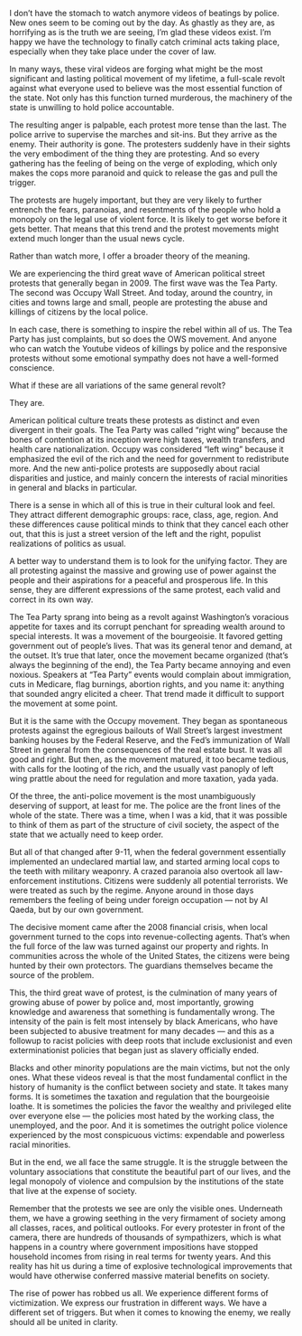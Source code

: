 I don’t have the stomach to watch anymore videos of beatings by police. New ones seem to be coming out by the day. As ghastly as they are, as horrifying as is the truth we are seeing, I’m glad these videos exist. I’m happy we have the technology to finally catch criminal acts taking place, especially when they take place under the cover of law.

In many ways, these viral videos are forging what might be the most significant and lasting political movement of my lifetime, a full-scale revolt against what everyone used to believe was the most essential function of the state. Not only has this function turned murderous, the machinery of the state is unwilling to hold police accountable.

The resulting anger is palpable, each protest more tense than the last. The police arrive to supervise the marches and sit-ins. But they arrive as the enemy. Their authority is gone. The protesters suddenly have in their sights the very embodiment of the thing they are protesting. And so every gathering has the feeling of being on the verge of exploding, which only makes the cops more paranoid and quick to release the gas and pull the trigger.

The protests are hugely important, but they are very likely to further entrench the fears, paranoias, and resentments of the people who hold a monopoly on the legal use of violent force. It is likely to get worse before it gets better. That means that this trend and the protest movements might extend much longer than the usual news cycle.

Rather than watch more, I offer a broader theory of the meaning.

We are experiencing the third great wave of American political street protests that generally began in 2009. The first wave was the Tea Party. The second was Occupy Wall Street. And today, around the country, in cities and towns large and small, people are protesting the abuse and killings of citizens by the local police. 

In each case, there is something to inspire the rebel within all of us. The Tea Party has just complaints, but so does the OWS movement. And anyone who can watch the Youtube videos of killings by police and the responsive protests without some emotional sympathy does not have a well-formed conscience.

What if these are all variations of the same general revolt? 

They are.

American political culture treats these protests as distinct and even divergent in their goals. The Tea Party was called “right wing” because the bones of contention at its inception were high taxes, wealth transfers, and health care nationalization. Occupy was considered “left wing” because it emphasized the evil of the rich and the need for government to redistribute more. And the new anti-police protests are supposedly about racial disparities and justice, and mainly concern the interests of racial minorities in general and blacks in particular.

There is a sense in which all of this is true in their cultural look and feel. They attract different demographic groups: race, class, age, region. And these differences cause political minds to think that they cancel each other out, that this is just a street version of the left and the right, populist realizations of politics as usual.

A better way to understand them is to look for the unifying factor. They are all protesting against the massive and growing use of power against the people and their aspirations for a peaceful and prosperous life. In this sense, they are different expressions of the same protest, each valid and correct in its own way.

The Tea Party sprang into being as a revolt against Washington’s voracious appetite for taxes and its corrupt penchant for spreading wealth around to special interests. It was a movement of the bourgeoisie. It favored getting government out of people’s lives. That was its general tenor and demand, at the outset.
It’s true that later, once the movement became organized (that’s always the beginning of the end), the Tea Party became annoying and even noxious. Speakers at “Tea Party” events would complain about immigration, cuts in Medicare, flag burnings, abortion rights, and you name it: anything that sounded angry elicited a cheer. That trend made it difficult to support the movement at some point.

But it is the same with the Occupy movement. They began as spontaneous protests against the egregious bailouts of Wall Street’s largest investment banking houses by the Federal Reserve, and the Fed’s immunization of Wall Street in general from the consequences of the real estate bust. It was all good and right. But then, as the movement matured, it too became tedious, with calls for the looting of the rich, and the usually vast panoply of left wing prattle about the need for regulation and more taxation, yada yada.

Of the three, the anti-police movement is the most unambiguously deserving of support, at least for me. The police are the front lines of the whole of the state. There was a time, when I was a kid, that it was possible to think of them as part of the structure of civil society, the aspect of the state that we actually need to keep order.

But all of that changed after 9-11, when the federal government essentially implemented an undeclared martial law, and started arming local cops to the teeth with military weaponry. A crazed paranoia also overtook all law-enforcement institutions. Citizens were suddenly all potential terrorists. We were treated as such by the regime. Anyone around in those days remembers the feeling of being under foreign occupation — not by Al Qaeda, but by our own government.

The decisive moment came after the 2008 financial crisis, when local government turned to the cops into revenue-collecting agents. That’s when the full force of the law was turned against our property and rights. In communities across the whole of the United States, the citizens were being hunted by their own protectors. The guardians themselves became the source of the problem.

This, the third great wave of protest, is the culmination of many years of growing abuse of power by police and, most importantly, growing knowledge and awareness that something is fundamentally wrong. The intensity of the pain is felt most intensely by black Americans, who have been subjected to abusive treatment for many decades — and this as a followup to racist policies with deep roots that include exclusionist and even exterminationist policies that began just as slavery officially ended.

Blacks and other minority populations are the main victims, but not the only ones. What these videos reveal is that the most fundamental conflict in the history of humanity is the conflict between society and state. It takes many forms. It is sometimes the taxation and regulation that the bourgeoisie loathe. It is sometimes the policies the favor the wealthy and privileged elite over everyone else — the policies most hated by the working class, the unemployed, and the poor. And it is sometimes the outright police violence experienced by the most conspicuous victims: expendable and powerless racial minorities.

But in the end, we all face the same struggle. It is the struggle between the voluntary associations that constitute the beautiful part of our lives, and the legal monopoly of violence and compulsion by the institutions of the state that live at the expense of society.

Remember that the protests we see are only the visible ones. Underneath them, we have a growing seething in the very firmament of society among all classes, races, and political outlooks. For every protester in front of the camera, there are hundreds of thousands of sympathizers, which is what happens in a country where government impositions have stopped household incomes from rising in real terms for twenty years. And this reality has hit us during a time of explosive technological improvements that would have otherwise conferred massive material benefits on society.

The rise of power has robbed us all. We experience different forms of victimization. We express our frustration in different ways. We have a different set of triggers. But when it comes to knowing the enemy, we really should all be united in clarity.
